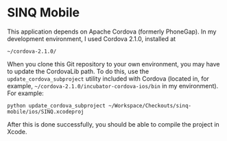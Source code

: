 SINQ Mobile
===========

This application depends on Apache Cordova (formerly PhoneGap).  In my development environment, I used Cordova 2.1.0, installed at

	~/cordova-2.1.0/

When you clone this Git repository to your own environment, you may have to update the CordovaLib path.  To do this, use the <code>update_cordova_subproject</code> utility included with Cordova (located in, for example, <code>~/cordova-2.1.0/incubator-cordova-ios/bin</code> in my environment).  For example:

	python update_cordova_subproject ~/Workspace/Checkouts/sinq-mobile/ios/SINQ.xcodeproj

After this is done successfully, you should be able to compile the project in Xcode.